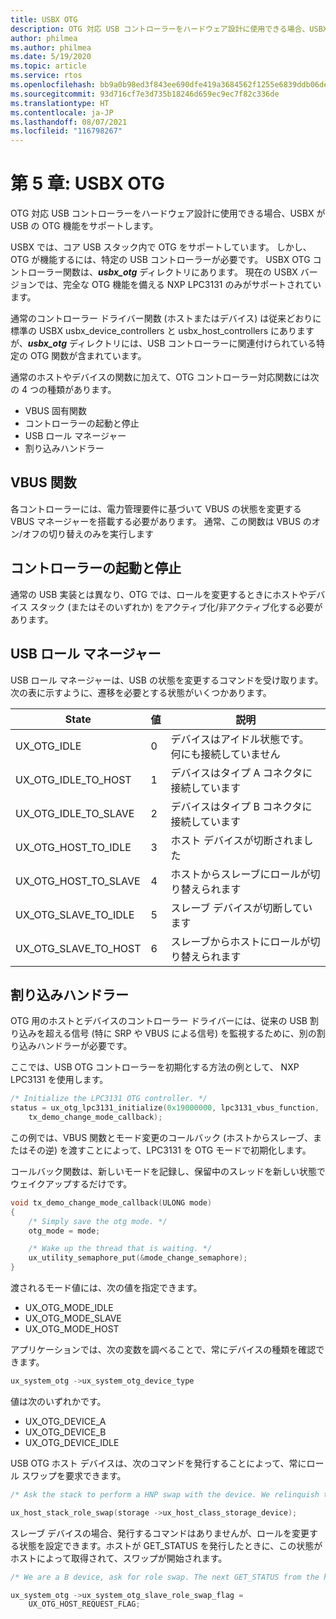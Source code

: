 ```yaml
---
title: USBX OTG
description: OTG 対応 USB コントローラーをハードウェア設計に使用できる場合、USBX が USB の OTG 機能をサポートします。
author: philmea
ms.author: philmea
ms.date: 5/19/2020
ms.topic: article
ms.service: rtos
ms.openlocfilehash: bb9a0b98ed3f843ee690dfe419a3684562f1255e6839ddb06ded9d8f6023adcc
ms.sourcegitcommit: 93d716cf7e3d735b18246d659ec9ec7f82c336de
ms.translationtype: HT
ms.contentlocale: ja-JP
ms.lasthandoff: 08/07/2021
ms.locfileid: "116798267"
---
```

# <a name="chapter-5-usbx-otg"></a>第 5 章: USBX OTG

OTG 対応 USB コントローラーをハードウェア設計に使用できる場合、USBX が USB の OTG 機能をサポートします。

USBX では、コア USB スタック内で OTG をサポートしています。 しかし、OTG が機能するには、特定の USB コントローラーが必要です。 USBX OTG コントローラー関数は、***usbx_otg*** ディレクトリにあります。 現在の USBX バージョンでは、完全な OTG 機能を備える NXP LPC3131 のみがサポートされています。

通常のコントローラー ドライバー関数 (ホストまたはデバイス) は従来どおりに標準の USBX usbx_device_controllers と usbx_host_controllers にありますが、***usbx_otg*** ディレクトリには、USB コントローラーに関連付けられている特定の OTG 関数が含まれています。

通常のホストやデバイスの関数に加えて、OTG コントローラー対応関数には次の 4 つの種類があります。

- VBUS 固有関数
- コントローラーの起動と停止
- USB ロール マネージャー
- 割り込みハンドラー

## <a name="vbus-functions"></a>VBUS 関数

各コントローラーには、電力管理要件に基づいて VBUS の状態を変更する VBUS マネージャーを搭載する必要があります。 通常、この関数は VBUS のオン/オフの切り替えのみを実行します

## <a name="start-and-stop-the-controller"></a>コントローラーの起動と停止

通常の USB 実装とは異なり、OTG では、ロールを変更するときにホストやデバイス スタック (またはそのいずれか) をアクティブ化/非アクティブ化する必要があります。

## <a name="usb-role-manager"></a>USB ロール マネージャー

USB ロール マネージャーは、USB の状態を変更するコマンドを受け取ります。 次の表に示すように、遷移を必要とする状態がいくつかあります。

| State                    | 値 | 説明                                           |
| ------------------------ | ----- | ----------------------------------------------------- |
| UX_OTG_IDLE            | 0     | デバイスはアイドル状態です。 何にも接続していません |
| UX_OTG_IDLE_TO_HOST  | 1     | デバイスはタイプ A コネクタに接続しています             |
| UX_OTG_IDLE_TO_SLAVE | 2     | デバイスはタイプ B コネクタに接続しています             |
| UX_OTG_HOST_TO_IDLE  | 3     | ホスト デバイスが切断されました                          |
| UX_OTG_HOST_TO_SLAVE | 4     | ホストからスレーブにロールが切り替えられます                          |
| UX_OTG_SLAVE_TO_IDLE | 5     | スレーブ デバイスが切断しています                          |
| UX_OTG_SLAVE_TO_HOST | 6     | スレーブからホストにロールが切り替えられます                          |

## <a name="interrupt-handlers"></a>割り込みハンドラー

OTG 用のホストとデバイスのコントローラー ドライバーには、従来の USB 割り込みを超える信号 (特に SRP や VBUS による信号) を監視するために、別の割り込みハンドラーが必要です。

ここでは、USB OTG コントローラーを初期化する方法の例として、 NXP LPC3131 を使用します。

```C
/* Initialize the LPC3131 OTG controller. */
status = ux_otg_lpc3131_initialize(0x19000000, lpc3131_vbus_function,
    tx_demo_change_mode_callback);
```

この例では、VBUS 関数とモード変更のコールバック (ホストからスレーブ、またはその逆) を渡すことによって、LPC3131 を OTG モードで初期化します。

コールバック関数は、新しいモードを記録し、保留中のスレッドを新しい状態でウェイクアップするだけです。

```C
void tx_demo_change_mode_callback(ULONG mode)
{
    /* Simply save the otg mode. */
    otg_mode = mode;

    /* Wake up the thread that is waiting. */
    ux_utility_semaphore_put(&mode_change_semaphore);
}
```

渡されるモード値には、次の値を指定できます。

- UX_OTG_MODE_IDLE
- UX_OTG_MODE_SLAVE
- UX_OTG_MODE_HOST

アプリケーションでは、次の変数を調べることで、常にデバイスの種類を確認できます。

```C
ux_system_otg ->ux_system_otg_device_type
```

値は次のいずれかです。

- UX_OTG_DEVICE_A
- UX_OTG_DEVICE_B
- UX_OTG_DEVICE_IDLE

USB OTG ホスト デバイスは、次のコマンドを発行することによって、常にロール スワップを要求できます。

```C
/* Ask the stack to perform a HNP swap with the device. We relinquish the host role to A device. */

ux_host_stack_role_swap(storage ->ux_host_class_storage_device);
```

スレーブ デバイスの場合、発行するコマンドはありませんが、ロールを変更する状態を設定できます。ホストが GET_STATUS を発行したときに、この状態がホストによって取得されて、スワップが開始されます。

```C
/* We are a B device, ask for role swap. The next GET_STATUS from the host will get the status change and do the HNP. */

ux_system_otg ->ux_system_otg_slave_role_swap_flag =
    UX_OTG_HOST_REQUEST_FLAG;
```
